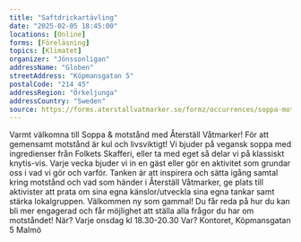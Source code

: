 ```yaml
---
title: "Saftdrickartävling"
date: "2025-02-05 18:45:00"
locations: [Online]
forms: [Föreläsning]
topics: [Klimatet]
organizer: "Jönssonligan"
addressName: "Globen"
streetAddress: "Köpmansgatan 5"
postalCode: "214 45"
addressRegion: "Örkeljunga"
addressCountry: "Sweden"
source: https://forms.aterstallvatmarker.se/formz/occurrences/soppa-motstand-malmo-2025-01-29/registrations/new
---
```

Varmt välkomna till Soppa & motstånd med Återställ Våtmarker! För att gemensamt motstånd är kul och livsviktigt! Vi bjuder på vegansk soppa med ingredienser från Folkets Skafferi, eller ta med eget så delar vi på klassiskt knytis-vis. Varje vecka bjuder vi in en gäst eller gör en aktivitet som grundar oss i vad vi gör och varför. Tanken är att inspirera och sätta igång samtal kring motstånd och vad som händer i Återställ Våtmarker, ge plats till aktivister att prata om sina egna känslor/utveckla sina egna tankar samt stärka lokalgruppen. Välkommen ny som gammal! Du får reda på hur du kan bli mer engagerad och får möjlighet att ställa alla frågor du har om motståndet! När? Varje onsdag kl 18.30-20.30 Var? Kontoret, Köpmansgatan 5 Malmö
